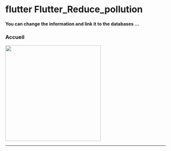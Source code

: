 <h1> flutter Flutter_Reduce_pollution </h1>


<h4> You can change the information and link it to the databases ...</h4>


<h3>Accueil</h3>


<img src="https://github.com/abenkoula71/Flutter-caffee-d/blob/main/Screenshot_1643032183.png" width="300" /> <hr>




